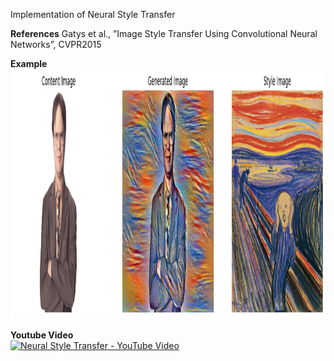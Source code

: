 Implementation of Neural Style Transfer

**References** 
Gatys et al., ”Image Style Transfer Using Convolutional Neural Networks”, CVPR2015

**Example**  
<img src="./art/3000_style_transfer.png" alt="Image Alt Text" width="800" height="400">  

**Youtube Video**   
[![Neural Style Transfer - YouTube Video](https://img.youtube.com/vi/N71U_VFosT0/0.jpg)](https://www.youtube.com/watch?v=N71U_VFosT0)
